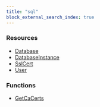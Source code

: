 ```yaml
---
title: "sql"
block_external_search_index: true
---
```


<!-- WARNING: this file was generated by Pulumi Docs Generator. -->
<!-- Do not edit by hand unless you're certain you know what you are doing! -->

<style>
  table td p { margin-top: 0; margin-bottom: 0; }
</style>

<h3>Resources</h3>
<ul class="api">
    <li><a href="database"><span class="symbol resource"></span>Database</a></li>
    <li><a href="databaseinstance"><span class="symbol resource"></span>DatabaseInstance</a></li>
    <li><a href="sslcert"><span class="symbol resource"></span>SslCert</a></li>
    <li><a href="user"><span class="symbol resource"></span>User</a></li>
</ul>

<h3>Functions</h3>
<ul class="api">
    <li><a href="getcacerts"><span class="symbol datasource"></span>GetCaCerts</a></li>
</ul>


